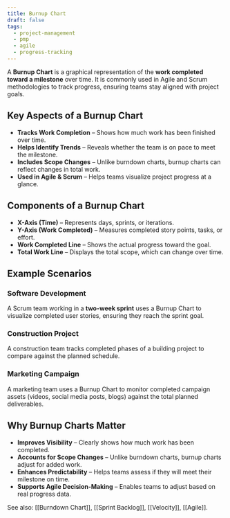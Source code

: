 ```yaml
---
title: Burnup Chart
draft: false
tags:
  - project-management
  - pmp
  - agile
  - progress-tracking
---
```


A **Burnup Chart** is a graphical representation of the **work completed toward a milestone** over time. It is commonly used in Agile and Scrum methodologies to track progress, ensuring teams stay aligned with project goals.

## Key Aspects of a Burnup Chart
- **Tracks Work Completion** – Shows how much work has been finished over time.
- **Helps Identify Trends** – Reveals whether the team is on pace to meet the milestone.
- **Includes Scope Changes** – Unlike burndown charts, burnup charts can reflect changes in total work.
- **Used in Agile & Scrum** – Helps teams visualize project progress at a glance.

## Components of a Burnup Chart
- **X-Axis (Time)** – Represents days, sprints, or iterations.
- **Y-Axis (Work Completed)** – Measures completed story points, tasks, or effort.
- **Work Completed Line** – Shows the actual progress toward the goal.
- **Total Work Line** – Displays the total scope, which can change over time.

## Example Scenarios

### **Software Development**
A Scrum team working in a **two-week sprint** uses a Burnup Chart to visualize completed user stories, ensuring they reach the sprint goal.

### **Construction Project**
A construction team tracks completed phases of a building project to compare against the planned schedule.

### **Marketing Campaign**
A marketing team uses a Burnup Chart to monitor completed campaign assets (videos, social media posts, blogs) against the total planned deliverables.

## Why Burnup Charts Matter
- **Improves Visibility** – Clearly shows how much work has been completed.
- **Accounts for Scope Changes** – Unlike burndown charts, burnup charts adjust for added work.
- **Enhances Predictability** – Helps teams assess if they will meet their milestone on time.
- **Supports Agile Decision-Making** – Enables teams to adjust based on real progress data.

See also: [[Burndown Chart]], [[Sprint Backlog]], [[Velocity]], [[Agile]].

